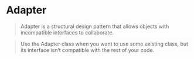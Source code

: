 # Adapter
> Adapter is a structural design pattern that allows objects with incompatible interfaces to collaborate.

> Use the Adapter class when you want to use some existing class, but its interface isn’t compatible with the rest of your code.

